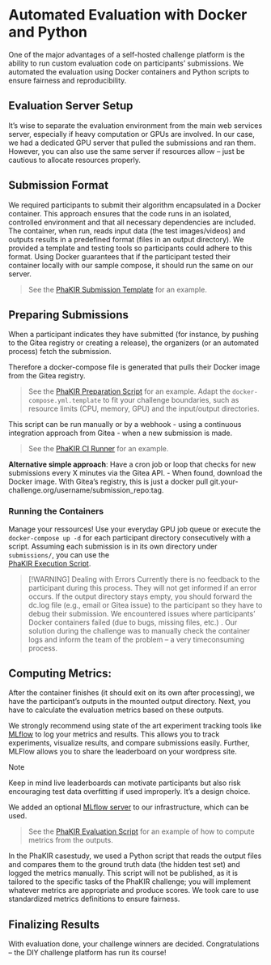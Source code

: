 # Automated Evaluation with Docker and Python
One of the major advantages of a self-hosted challenge platform is the ability to run custom evaluation code on participants’ submissions. We automated the evaluation using Docker containers and Python scripts to ensure fairness and reproducibility.
## Evaluation Server Setup
It’s wise to separate the evaluation environment from the main web services server, especially if heavy computation or GPUs are involved. In our case, we had a dedicated GPU server that pulled the submissions and ran them. However, you can also use the same server if resources allow – just be cautious to allocate resources properly.

## Submission Format
We required participants to submit their algorithm encapsulated in a Docker container. This approach ensures that the code runs in an isolated, controlled environment and that all necessary dependencies are included. The container, when run, reads input data (the test images/videos) and outputs results in a predefined format (files in an output directory). We provided a template and testing tools so participants could adhere to this format. Using Docker guarantees that if the participant tested their container locally with our sample compose, it should run the same on our server.

> See the [PhaKIR Submission Template](https://github.com/remic-othr/PhaKIR_Submission_Template) for an example.

## Preparing Submissions
When a participant indicates they have submitted (for instance, by pushing to the Gitea registry or creating a release), the organizers (or an automated process) fetch the submission.

Therefore a docker-compose file is generated that pulls their Docker image from the Gitea registry.

> See the [PhaKIR Preparation Script](../Phakir/evaluation/Inferenz/prepare.py) for an example. Adapt the `docker-compose.yml.template` to fit your challenge boundaries, such as resource limits (CPU, memory, GPU) and the input/output directories.

This script can be run manually or by a webhook - using a continuous integration approach from Gitea - when a new submission is made.

> See the [PhaKIR CI Runner](../Phakir/evaluation/runner/) for an example.

**Alternative simple approach**: Have a cron job or loop that checks for new submissions every X
minutes via the Gitea API. - When found, download the Docker image. With Gitea’s registry, this is just a docker pull git.your-challenge.org/username/submission_repo:tag.

### Running the Containers
Manage your ressources!
Use your everyday GPU job queue or execute the `docker-compose up -d` for each participant directory consecutively with a script. Assuming each submission is in its own directory under `submissions/`, you can use the  
[PhaKIR Execution Script](../Phakir/evaluation/Inferenz/execute.py).

> [!WARNING] Dealing with Errors
> Currently there is no feedback to the participant during this process. They will not get informed if an error occurs. If the output directory stays empty, you should forward the dc.log file (e.g., email or Gitea issue) to the participant so they have to debug their submission.
We encountered issues where participants’ Docker containers failed (due to bugs, missing files, etc.) . Our solution during the challenge was to manually check the container logs and inform the team of the problem – a very timeconsuming process.

## Computing Metrics:
After the container finishes (it should exit on its own after processing), we have the participant’s outputs in the mounted output directory.
Next, you have to calculate the evaluation metrics based on these outputs. 

We strongly recommend using state of the art experiment tracking tools like [MLflow](https://mlflow.org/) to log your metrics and results. This allows you to track experiments, visualize results, and compare submissions easily.
Further, MLFlow allows you to share the leaderboard on your wordpress site.
> [!NOTE]  
> Keep in mind live leaderboards can motivate participants but also risk encouraging test data overfitting if used improperly. It’s a design choice.

We added an optional [MLflow server](/services/mlflow/) to our infrastructure, which can be used.

> See the [PhaKIR Evaluation Script](../Phakir/evaluation/Inferenz/evaluate.py) for an example of how to compute metrics from the outputs.

In the PhaKIR casestudy, we used a Python script that reads the output files and compares them to the ground truth data (the hidden test set) and logged the metrics manually.
This script will not be published, as it is tailored to the specific tasks of the PhaKIR challenge; you will implement whatever metrics are appropriate and produce scores. We took care to use standardized metrics definitions to ensure fairness.


## Finalizing Results
With evaluation done, your challenge winners are decided. Congratulations – the DIY challenge platform has run its course! 

